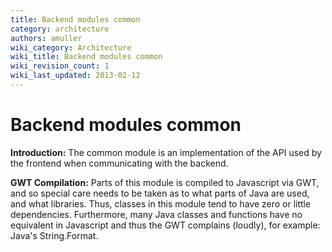 ```yaml
---
title: Backend modules common
category: architecture
authors: amuller
wiki_category: Architecture
wiki_title: Backend modules common
wiki_revision_count: 1
wiki_last_updated: 2013-02-12
---
```


# Backend modules common

**Introduction:** The common module is an implementation of the API used by the frontend when communicating with the backend.

**GWT Compilation:** Parts of this module is compiled to Javascript via GWT, and so special care needs to be taken as to what parts of Java are used, and what libraries. Thus, classes in this module tend to have zero or little dependencies. Furthermore, many Java classes and functions have no equivalent in Javascript and thus the GWT complains (loudly), for example: Java's String.Format.

